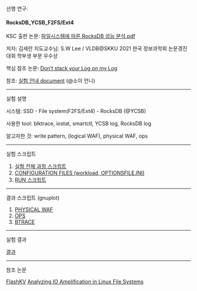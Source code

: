 





선행 연구:

#### RocksDB_YCSB_F2FS/Ext4
KSC 출판 논문: [파일시스템에 따른 RocksDB 성능 분석.pdf](https://github.com/theran23/YCSB_RocksDB_filesystems/files/5745779/2020.KSC_._._full.pdf)

저자: 김세란 
지도교수님: S.W Lee / VLDB@SKKU
2021 한국 정보과학회 논문경진대회 학부생 부문 우수상 

핵심 참조 논문: [Don’t stack your Log on my Log](https://github.com/theran23/vldb-linkbench/files/5499903/Logstacking.pdf)

참조: [실험 안내 document](https://github.com/theran23/YCSB_RocksDB_filesystems/files/5745785/default.docx) (@소이 언니)

-----------------------
실험 설명

시스템: SSD - File system(F2FS/Ext4) - RocksDB (@YCSB)

사용한 tool: blktrace, iostat, smartctl, YCSB log, RocksDB log

알고자한 것: write pattern, (logical WAF), physical WAF, ops

---------------------------
실험 스크립트
1. [실험 전체 과정 스크립트](https://github.com/theran23/YCSB_RocksDB_filesystems/blob/main/scripts/README.md)
2. [CONFIGURATION FILES (workload, OPTIONSFILE.INI)](https://github.com/theran23/YCSB_RocksDB_filesystems/tree/main/conditions)
3. [RUN 스크립트](https://github.com/theran23/YCSB_RocksDB_filesystems/blob/main/scripts/run.sh)
---------------------------
결과 스크립트
(gnuplot)
1. [PHYSICAL WAF](https://github.com/theran23/YCSB_RocksDB_filesystems/blob/main/log_scripts/micron.sh)
2. [OPS](https://github.com/theran23/YCSB_RocksDB_filesystems/tree/main/log_scripts)
3. [BTRACE](https://github.com/theran23/YCSB_RocksDB_filesystems/tree/main/log_scripts)

--------------------------

실험 결과


[결과](https://github.com/theran23/YCSB_RocksDB_filesystems/tree/main/results)

--------------------------


참조 논문

[FlashKV](https://github.com/theran23/vldb-linkbench/files/5499897/FlashKV.pdf)
[Analyzing IO Amplification in Linux File Systems](https://github.com/theran23/vldb-linkbench/files/5499892/Analyzing.IO.Amplification.in.Linux.File.Systems.pdf)




